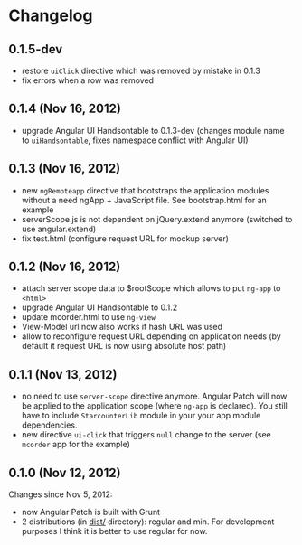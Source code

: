 # Changelog

## 0.1.5-dev

- restore `uiClick` directive which was removed by mistake in 0.1.3
- fix errors when a row was removed

## 0.1.4 (Nov 16, 2012)

- upgrade Angular UI Handsontable to 0.1.3-dev (changes module name to `uiHandsontable`, fixes namespace conflict with Angular UI)

## 0.1.3 (Nov 16, 2012)

- new `ngRemoteapp` directive that bootstraps the application modules without a need ngApp + JavaScript file. See bootstrap.html for an example
- serverScope.js is not dependent on jQuery.extend anymore (switched to use angular.extend)
- fix test.html (configure request URL for mockup server)

## 0.1.2 (Nov 16, 2012)

- attach server scope data to $rootScope which allows to put `ng-app` to `<html>`
- upgrade Angular UI Handsontable to 0.1.2
- update mcorder.html to use `ng-view`
- View-Model url now also works if hash URL was used
- allow to reconfigure request URL depending on application needs (by default it request URL is now using absolute host path)

## 0.1.1 (Nov 13, 2012)

- no need to use `server-scope` directive anymore. Angular Patch will now be applied to the application scope (where `ng-app` is declared). You still have to include `StarcounterLib` module in your your app module dependencies.
- new directive `ui-click` that triggers `null` change to the server (see `mcorder` app for the example)

## 0.1.0 (Nov 12, 2012)

Changes since Nov 5, 2012:

- now Angular Patch is built with Grunt
- 2 distributions (in [dist/](https://github.com/warpech/angular-patch/tree/master/dist) directory): regular and min. For development purposes I think it is better to use regular for now.